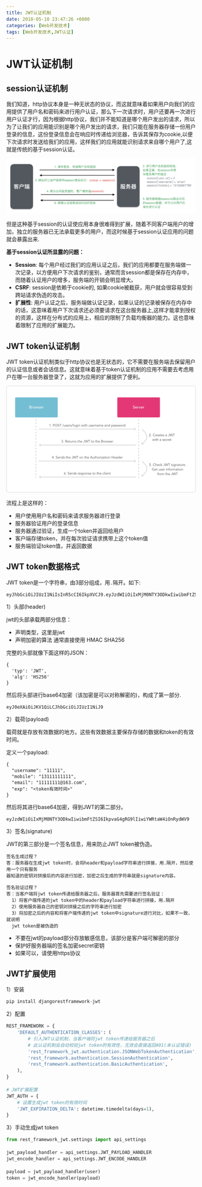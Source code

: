 ```yaml
---
title: JWT认证机制
date: 2018-05-10 23:47:26 +0800
categories: [Web开发技术]
tags: [Web开发技术,JWT认证]
---
```

# JWT认证机制

## session认证机制

我们知道，http协议本身是一种无状态的协议，而这就意味着如果用户向我们的应用提供了用户名和密码来进行用户认证，那么下一次请求时，用户还要再一次进行用户认证才行，因为根据http协议，我们并不能知道是哪个用户发出的请求，所以为了让我们的应用能识别是哪个用户发出的请求，我们只能在服务器存储一份用户登录的信息，这份登录信息会在响应时传递给浏览器，告诉其保存为cookie,以便下次请求时发送给我们的应用，这样我们的应用就能识别请求来自哪个用户了,这就是传统的基于session认证。

![](/refer/session认证机制.png)

但是这种基于session的认证使应用本身很难得到扩展，随着不同客户端用户的增加，独立的服务器已无法承载更多的用户，而这时候基于session认证应用的问题就会暴露出来.

**基于session认证所显露的问题：**

- **Session**: 每个用户经过我们的应用认证之后，我们的应用都要在服务端做一次记录，以方便用户下次请求的鉴别，通常而言session都是保存在内存中，而随着认证用户的增多，服务端的开销会明显增大。
- **CSRF**: session是依赖于cookie的, 如果cookie被截获，用户就会很容易受到跨站请求伪造的攻击。
- **扩展性**: 用户认证之后，服务端做认证记录，如果认证的记录被保存在内存中的话，这意味着用户下次请求还必须要请求在这台服务器上,这样才能拿到授权的资源，这样在分布式的应用上，相应的限制了负载均衡器的能力。这也意味着限制了应用的扩展能力。

## JWT token认证机制

JWT token认证机制类似于http协议也是无状态的，它不需要在服务端去保留用户的认证信息或者会话信息。这就意味着基于token认证机制的应用不需要去考虑用户在哪一台服务器登录了，这就为应用的扩展提供了便利。

![](/refer/jwt.png)

流程上是这样的：

- 用户使用用户名和密码来请求服务器进行登录
- 服务器验证用户的登录信息
- 服务器通过验证，生成一个token并返回给用户
- 客户端存储token，并在每次验证请求携带上这个token值
- 服务端验证token值，并返回数据

## JWT token数据格式

JWT token是一个字符串，由3部分组成，用`.`隔开。如下:

```
eyJhbGciOiJIUzI1NiIsInR5cCI6IkpXVCJ9.eyJzdWIiOiIxMjM0NTY3ODkwIiwibmFtZSI6IkpvaG4gRG9lIiwiYWRtaW4iOnRydWV9.TJVA95OrM7E2cBab30RMHrHDcEfxjoYZgeFONFh7HgQ
```

1）头部(header)

jwt的头部承载两部分信息：

- 声明类型，这里是jwt
- 声明加密的算法 通常直接使用 HMAC SHA256

完整的头部就像下面这样的JSON：

```
{
  'typ': 'JWT',
  'alg': 'HS256'
}
```

然后将头部进行base64加密（该加密是可以对称解密的)，构成了第一部分.

```
eyJ0eXAiOiJKV1QiLCJhbGciOiJIUzI1NiJ9
```

2）载荷(payload)

载荷就是存放有效数据的地方。这些有效数据主要保存存储的数据和token的有效时间。

定义一个payload:

```
{
  "username": "11111",
  "mobile": "13111111111",
  "email": "11111111@163.com",
  "exp": "<token有效时间>"
}
```

然后将其进行base64加密，得到JWT的第二部分。

```
eyJzdWIiOiIxMjM0NTY3ODkwIiwibmFtZSI6IkpvaG4gRG9lIiwiYWRtaW4iOnRydWV9
```

3）签名(signature)

JWT的第三部分是一个签名信息，用来防止JWT token被伪造。

```
签名生成过程？
答：服务器在生成jwt token时，会将header和payload字符串进行拼接，用.隔开，然后使用一个只有服务
器知道的密钥对拼接后的内容进行加密，加密之后生成的字符串就是signature内容。
```

```
签名验证过程？
答：当客户端将jwt token传递给服务器之后，服务器首先需要进行签名验证：
  1）将客户端传递的jwt token中的header和payload字符串进行拼接，用.隔开
  2）使用服务器自己的密钥对拼接之后的字符串进行加密
  3）将加密之后的内容和将客户端传递的jwt token中signature进行对比，如果不一致，就说明
  jwt token是被伪造的
```

- 不要在jwt的payload部分存放敏感信息，该部分是客户端可解密的部分
- 保护好服务器端的签名加密secret密钥
- 如果可以，请使用https协议

## JWT扩展使用

1）安装

```python
pip install djangorestframework-jwt
```

2）配置

```python
REST_FRAMEWORK = {
    'DEFAULT_AUTHENTICATION_CLASSES': (
        # 引入JWT认证机制，当客户端将jwt token传递给服务器之后
        # 此认证机制会自动校验jwt token的有效性，无效会直接返回401(未认证错误)
        'rest_framework_jwt.authentication.JSONWebTokenAuthentication',
        'rest_framework.authentication.SessionAuthentication',
        'rest_framework.authentication.BasicAuthentication',
    ),
}

# JWT扩展配置
JWT_AUTH = {
    # 设置生成jwt token的有效时间
    'JWT_EXPIRATION_DELTA': datetime.timedelta(days=1),
}
```

3）手动生成jwt token

```python
from rest_framework_jwt.settings import api_settings

jwt_payload_handler = api_settings.JWT_PAYLOAD_HANDLER
jwt_encode_handler = api_settings.JWT_ENCODE_HANDLER

payload = jwt_payload_handler(user)
token = jwt_encode_handler(payload)
```

